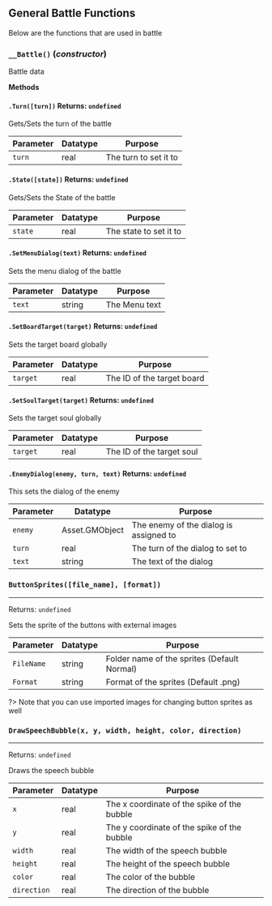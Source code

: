 ## General Battle Functions
Below are the functions that are used in battle

### `__Battle()` (*constructor*)

Battle data

**Methods**
#### `.Turn([turn])` Returns: `undefined`

Gets/Sets the turn of the battle

| Parameter | Datatype  | Purpose |
|-----------|-----------|---------|
|`turn` |real |The turn to set it to |






#### `.State([state])` Returns: `undefined`

Gets/Sets the State of the battle

| Parameter | Datatype  | Purpose |
|-----------|-----------|---------|
|`state` |real |The state to set it to |






#### `.SetMenuDialog(text)` Returns: `undefined`

Sets the menu dialog of the battle

| Parameter | Datatype  | Purpose |
|-----------|-----------|---------|
|`text` |string |The Menu text |






#### `.SetBoardTarget(target)` Returns: `undefined`

Sets the target board globally

| Parameter | Datatype  | Purpose |
|-----------|-----------|---------|
|`target` |real |The ID of the target board |






#### `.SetSoulTarget(target)` Returns: `undefined`

Sets the target soul globally

| Parameter | Datatype  | Purpose |
|-----------|-----------|---------|
|`target` |real |The ID of the target soul |






#### `.EnemyDialog(enemy, turn, text)` Returns: `undefined`

This sets the dialog of the enemy

| Parameter | Datatype  | Purpose |
|-----------|-----------|---------|
|`enemy` |Asset.GMObject |The enemy of the dialog is assigned to |
|`turn` |real |The turn of the dialog to set to |
|`text` |string |The text of the dialog |












### `ButtonSprites([file_name], [format])`
---
 Returns: `undefined`

Sets the sprite of the buttons with external images

| Parameter | Datatype  | Purpose |
|-----------|-----------|---------|
|`FileName` |string |Folder name of the sprites (Default Normal) |
|`Format` |string |Format of the sprites (Default .png) |










?> Note that you can use imported images for changing button sprites as well

### `DrawSpeechBubble(x, y, width, height, color, direction)`
---
 Returns: `undefined`

Draws the speech bubble

| Parameter | Datatype  | Purpose |
|-----------|-----------|---------|
|`x` |real |The x coordinate of the spike of the bubble |
|`y` |real |The y coordinate of the spike of the bubble |
|`width` |real |The width of the speech bubble |
|`height` |real |The height of the speech bubble |
|`color` |real |The color of the bubble |
|`direction` |real |The direction of the bubble |
















































